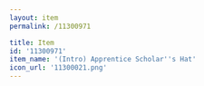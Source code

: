 ```yaml
---
layout: item
permalink: /11300971

title: Item
id: '11300971'
item_name: '(Intro) Apprentice Scholar''s Hat'
icon_url: '11300021.png'
---
```

